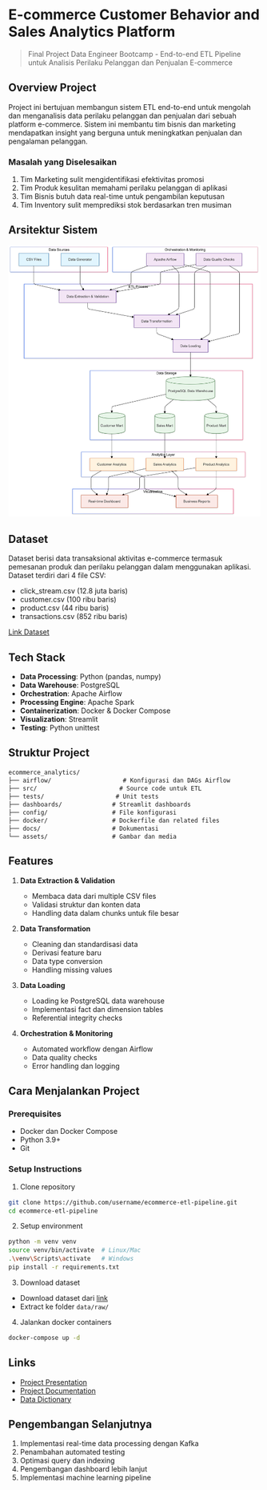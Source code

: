 # E-commerce Customer Behavior and Sales Analytics Platform

> Final Project Data Engineer Bootcamp - End-to-end ETL Pipeline untuk Analisis Perilaku Pelanggan dan Penjualan E-commerce

## Overview Project

Project ini bertujuan membangun sistem ETL end-to-end untuk mengolah dan menganalisis data perilaku pelanggan dan penjualan dari sebuah platform e-commerce. Sistem ini membantu tim bisnis dan marketing mendapatkan insight yang berguna untuk meningkatkan penjualan dan pengalaman pelanggan.

### Masalah yang Diselesaikan
1. Tim Marketing sulit mengidentifikasi efektivitas promosi
2. Tim Produk kesulitan memahami perilaku pelanggan di aplikasi
3. Tim Bisnis butuh data real-time untuk pengambilan keputusan
4. Tim Inventory sulit memprediksi stok berdasarkan tren musiman

## Arsitektur Sistem

![Architecture Diagram](assets/architecture.png)

## Dataset

Dataset berisi data transaksional aktivitas e-commerce termasuk pemesanan produk dan perilaku pelanggan dalam menggunakan aplikasi. Dataset terdiri dari 4 file CSV:

- click_stream.csv (12.8 juta baris)
- customer.csv (100 ribu baris)
- product.csv (44 ribu baris)
- transactions.csv (852 ribu baris)

[Link Dataset](masukkan_link_gdrive_disini)

## Tech Stack

- **Data Processing**: Python (pandas, numpy)
- **Data Warehouse**: PostgreSQL
- **Orchestration**: Apache Airflow
- **Processing Engine**: Apache Spark
- **Containerization**: Docker & Docker Compose
- **Visualization**: Streamlit
- **Testing**: Python unittest

## Struktur Project
```
ecommerce_analytics/
├── airflow/                    # Konfigurasi dan DAGs Airflow
├── src/                       # Source code untuk ETL
├── tests/                    # Unit tests
├── dashboards/              # Streamlit dashboards
├── config/                  # File konfigurasi
├── docker/                  # Dockerfile dan related files
├── docs/                    # Dokumentasi
└── assets/                  # Gambar dan media
```

## Features

1. **Data Extraction & Validation**
   - Membaca data dari multiple CSV files
   - Validasi struktur dan konten data
   - Handling data dalam chunks untuk file besar

2. **Data Transformation**
   - Cleaning dan standardisasi data
   - Derivasi feature baru
   - Data type conversion
   - Handling missing values

3. **Data Loading**
   - Loading ke PostgreSQL data warehouse
   - Implementasi fact dan dimension tables
   - Referential integrity checks

4. **Orchestration & Monitoring**
   - Automated workflow dengan Airflow
   - Data quality checks
   - Error handling dan logging

## Cara Menjalankan Project

### Prerequisites
- Docker dan Docker Compose
- Python 3.9+
- Git

### Setup Instructions

1. Clone repository
```bash
git clone https://github.com/username/ecommerce-etl-pipeline.git
cd ecommerce-etl-pipeline
```

2. Setup environment
```bash
python -m venv venv
source venv/bin/activate  # Linux/Mac
.\venv\Scripts\activate   # Windows
pip install -r requirements.txt
```

3. Download dataset
- Download dataset dari [link](https://drive.google.com/drive/folders/1KfU0tnNtG0dhKgZqZlXw8WuYygIyLMR5?usp=sharing)
- Extract ke folder `data/raw/`

4. Jalankan docker containers
```bash
docker-compose up -d
```

## Links

- [Project Presentation](https://docs.google.com/presentation/d/1onIWAbjSKY0Ictg-DrvV9Xkq4SgDYzB3VxqPppCL7ms/edit#slide=id.g31a2675ead3_0_104)
- [Project Documentation](docs/architecture.md)
- [Data Dictionary](docs/data_dictionary.md)

## Pengembangan Selanjutnya

1. Implementasi real-time data processing dengan Kafka
2. Penambahan automated testing
3. Optimasi query dan indexing
4. Pengembangan dashboard lebih lanjut
5. Implementasi machine learning pipeline
